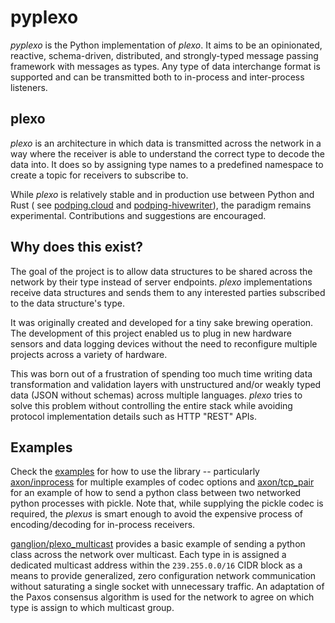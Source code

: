 # pyplexo

*pyplexo* is the Python implementation of *plexo*. It aims to be an opinionated, reactive, schema-driven, distributed, and
strongly-typed message passing framework with messages as types. Any type of data interchange format is supported and
can be transmitted both to in-process and inter-process listeners.

## plexo

*plexo* is an architecture in which data is transmitted across the network in a way where the receiver is able to
understand the correct type to decode the data into. It does so by assigning type names to a predefined namespace to
create a topic for receivers to subscribe to.

While *plexo* is relatively stable and in production use between Python and Rust (
see [podping.cloud](https://github.com/Podcastindex-org/podping.cloud)
and [podping-hivewriter](https://github.com/Podcastindex-org/podping-hivewriter)), the paradigm remains experimental.
Contributions and suggestions are encouraged.

## Why does this exist?

The goal of the project is to allow data structures to be shared across the network by their type instead of server
endpoints.  *plexo* implementations receive data structures and sends them to any interested parties subscribed to the
data structure's type.

It was originally created and developed for a tiny sake brewing operation. The development of this project enabled us to
plug in new hardware sensors and data logging devices without the need to reconfigure multiple projects across a variety
of hardware.

This was born out of a frustration of spending too much time writing data transformation and validation layers with
unstructured and/or weakly typed data (JSON without schemas) across multiple languages.  *plexo* tries to solve this
problem without controlling the entire stack while avoiding protocol implementation details such as HTTP "REST" APIs.

## Examples

Check the [examples](examples) for how to use the library -- particularly [axon/inprocess](examples/axon/inprocess) for
multiple examples of codec options and [axon/tcp_pair](examples/axon/tcp_pair) for an example of how to send a python
class between two networked python processes with pickle. Note that, while supplying the pickle codec is required,
the *plexus* is smart enough to avoid the expensive process of encoding/decoding for in-process receivers.

[ganglion/plexo_multicast](examples/ganglion/plexo_multicast) provides a basic example of sending a python class
across the network over multicast. Each type in is assigned a dedicated multicast address within the `239.255.0.0/16`
CIDR block as a means to provide generalized, zero configuration network communication without saturating a single
socket with unnecessary traffic. An adaptation of the Paxos consensus algorithm is used for the network to agree on
which type is assign to which multicast group.
